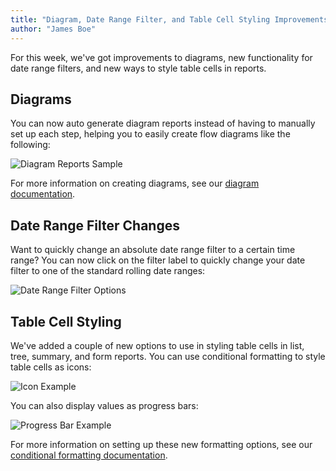 ```yaml
---
title: "Diagram, Date Range Filter, and Table Cell Styling Improvements"
author: "James Boe"
---
```


For this week, we've got improvements to diagrams, new functionality for date range filters, and new ways to style table cells in reports.<!--more-->

<h2 class="productHeader">Diagrams</h2>

You can now auto generate diagram reports instead of having to manually set up each step, helping you to easily create flow diagrams like the following:

<img style="max-width:800px" class="img-fit-responsive" src="https://www.easy-insight.com/images/help/diagram_base.png" alt="Diagram Reports Sample">

For more information on creating diagrams, see our <a href="https://www.easy-insight.com/docs/report_types/diagram.html">diagram documentation</a>. 

<h2 class="productHeader">Date Range Filter Changes</h2>

Want to quickly change an absolute date range filter to a certain time range? You can now click on the filter label to quickly change your date filter to one of the standard rolling date ranges:

<img style="max-width:300px" class="img-fit-responsive" src="https://blog.easy-insight.com/images/date_filter_options.png" alt="Date Range Filter Options"> 

<h2 class="productHeader">Table Cell Styling</h2>

We've added a couple of new options to use in styling table cells in list, tree, summary, and form reports. You can use conditional formatting to style table cells as icons:

<img class="img-fit-responsive" src="https://www.easy-insight.com/images/help/glyph_example.png" alt="Icon Example">

You can also display values as progress bars:

<img class="img-fit-responsive" src="https://www.easy-insight.com/images/help/progress_bar_configured.png" alt="Progress Bar Example">

For more information on setting up these new formatting options, see our <a href="https://www.easy-insight.com/docs/reports/conditional-formatting.html">conditional formatting documentation</a>.